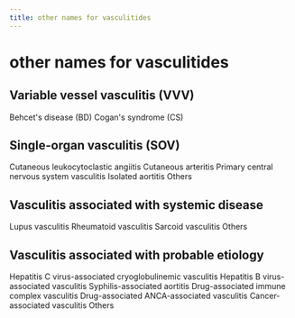 ```yaml
---
title: other names for vasculitides
---
```

# other names for vasculitides


## Variable vessel vasculitis (VVV)
Behcet's disease (BD)
Cogan's syndrome (CS)

## Single-organ vasculitis (SOV)
Cutaneous leukocytoclastic angiitis
Cutaneous arteritis
Primary central nervous system vasculitis
Isolated aortitis
Others

## Vasculitis associated with systemic disease
Lupus vasculitis
Rheumatoid vasculitis
Sarcoid vasculitis
Others

## Vasculitis associated with probable etiology
Hepatitis C virus-associated cryoglobulinemic vasculitis
Hepatitis B virus-associated vasculitis
Syphilis-associated aortitis
Drug-associated immune complex vasculitis
Drug-associated ANCA-associated vasculitis
Cancer-associated vasculitis
Others
